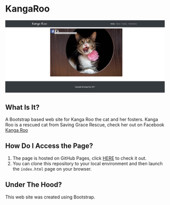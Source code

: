 # KangaRoo

![Kanga Roo](assets/images/github/PageScreenshot.png)

## What Is It?
A Bootstrap based web site for Kanga Roo the cat and her fosters.  Kanga Roo is a rescued cat from Saving Grace Rescue, check her out on Facebook [Kanga Roo](https://www.facebook.com/KangaRooTheKitty/)

## How Do I Access the Page?
1. The page is hosted on GitHub Pages, click [HERE](https://xtiane.github.io/KangaRoo/) to check it out.
2. You can clone this repository to your local environment and then launch the ```index.html``` page on your browser.

## Under The Hood?
This web site was created using Bootstrap.

